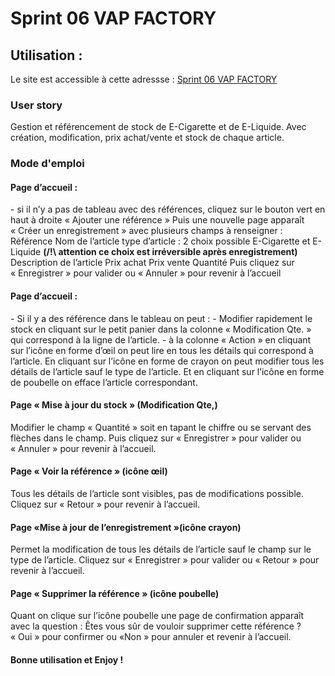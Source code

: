 # Sprint 06 VAP FACTORY

<h2>Utilisation :</h2>
Le site est accessible à cette adressse :
<a target="_blank" href="http://subirats-yannick.sprint-06.sc1lgvu9627.universe.wf/">Sprint 06 VAP FACTORY</a>

<h3>User story</h3>
Gestion et référencement de stock de E-Cigarette et de E-Liquide.
Avec création, modification, prix achat/vente et stock de chaque article.

<h3>Mode d'emploi</h3>
<h4>Page d’accueil :</h4>
- si il n’y a pas de tableau avec des références, cliquez sur le bouton vert en haut à droite « Ajouter une référence »
Puis une nouvelle page apparaît « Créer un enregistrement »
 avec plusieurs champs à renseigner :
Référence 
Nom de l’article
type d’article : 2 choix possible E-Cigarette et E-Liquide <b>(/!\ attention ce choix est irréversible après enregistrement)</b>
Description de l’article
Prix achat
Prix vente
Quantité 
Puis cliquez sur « Enregistrer » pour valider ou « Annuler » pour revenir à l’accueil

<h4>Page d’accueil :</h4>
- Si il y a des référence dans le tableau on peut :
- Modifier rapidement le stock en cliquant sur le petit panier dans la colonne « Modification Qte. » qui correspond à la ligne de l’article.
- à la colonne « Action » en cliquant sur l’icône en forme d’œil on peut lire en tous les détails qui correspond à l’article.
En cliquant sur l’icône en forme de crayon on peut modifier tous les détails de l’article sauf le type de l’article.
Et en cliquant sur l’icône en forme de poubelle on efface l’article correspondant.

<h4>Page « Mise à jour du stock » (Modification Qte,)</h4>
Modifier le champ « Quantité » soit en tapant le chiffre ou se servant des flèches dans le champ.
Puis cliquez sur « Enregistrer » pour valider ou « Annuler » pour revenir à l’accueil.

<h4>Page « Voir la référence » (icône œil)</h4>
Tous les détails de l’article sont visibles, pas de modifications possible.
Cliquez sur « Retour » pour revenir à l’accueil.

<h4>Page «Mise à jour de l’enregistrement »(icône crayon)</h4>
Permet la modification de tous les détails de l’article sauf le champ sur le type de l’article.
Cliquez sur « Enregistrer » pour valider ou « Retour » pour revenir à l’accueil.

<h4>Page « Supprimer la référence » (icône poubelle)</h4>
Quant on clique sur l’icône poubelle une page de confirmation apparaît avec la question : Êtes vous sûr de vouloir supprimer cette référence ?
« Oui » pour confirmer ou «Non » pour annuler et revenir à l’accueil.

<h4>Bonne utilisation et Enjoy !</h4>